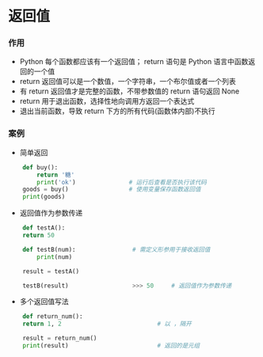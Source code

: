 # 返回值
### 作用
*  Python 每个函数都应该有一个返回值； return 语句是 Python 语言中函数返回的一个值
  *  return 返回值可以是一个数值，一个字符串，一个布尔值或者一个列表
  *  有 return 返回值才是完整的函数，不带参数值的 return 语句返回 None
  *  return 用于退出函数，选择性地向调用方返回一个表达式
  *  退出当前函数，导致 return 下方的所有代码(函数体内部)不执行



### 案例

* 简单返回

```python
    def buy():
        return '糖'
        print('ok')               # 运行后查看是否执行该代码
    goods = buy()                 # 使用变量保存函数返回值
    print(goods)
```

* 返回值作为参数传递


```python
    def testA():
    return 50

    def testB(num):                # 需定义形参用于接收返回值
        print(num)

    result = testA()

    testB(result)                  >>> 50     # 返回值作为参数传递

```

* 多个返回值写法


```python
    def return_num():
    return 1, 2                           # 以 ，隔开

    result = return_num()
    print(result)                         # 返回的是元组

```













